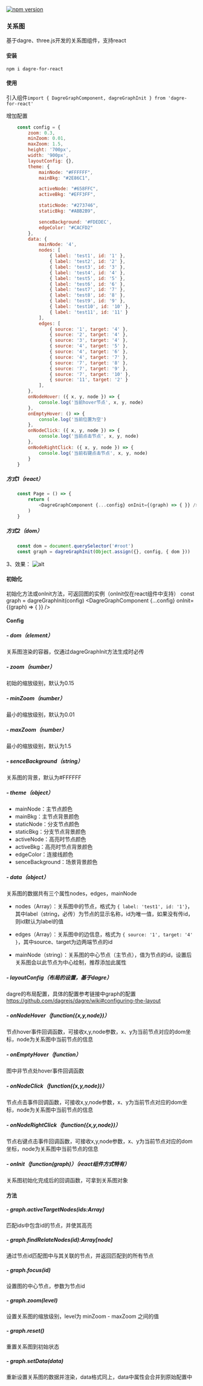 [![npm version](https://img.shields.io/npm/v/dagre-for-react.svg?style=flat)](https://www.npmjs.com/package/dagre-for-react)

### 关系图
基于dagre、three.js开发的关系图组件，支持react

#### 安装

`npm i dagre-for-react`


#### 使用

引入组件`import { DagreGraphComponent, dagreGraphInit } from 'dagre-for-react'`

增加配置
```javascript
	const config = {
		zoom: 0.3,
		minZoom: 0.01,
		maxZoom: 1.5,
		height: '700px',
		width: '900px',
		layoutConfig: {},
		theme: {
			mainNode: "#FFFFFF",
			mainBkg: "#2E86C1",

			activeNode: "#658FFC",
			activeBkg: "#EFF3FF",

			staticNode: "#273746",
			staticBkg: "#ABB2B9",

			senceBackground: '#FDEDEC',
			edgeColor: "#CACFD2"
		},
		data: {
			mainNode: '4',
			nodes: [
				{ label: 'test1', id: '1' },
				{ label: 'test2', id: '2' },
				{ label: 'test3', id: '3' },
				{ label: 'test4', id: '4' },
				{ label: 'test5', id: '5' },
				{ label: 'test6', id: '6' },
				{ label: 'test7', id: '7' },
				{ label: 'test8', id: '8' },
				{ label: 'test9', id: '9' },
				{ label: 'test10', id: '10' },
				{ label: 'test11', id: '11' }
			],
			edges: [
				{ source: '1', target: '4' },
				{ source: '2', target: '4' },
				{ source: '3', target: '4' },
				{ source: '4', target: '5' },
				{ source: '4', target: '6' },
				{ source: '4', target: '7' },
				{ source: '7', target: '8' },
				{ source: '7', target: '9' },
				{ source: '7', target: '10' },
				{ source: '11', target: '2' }
			],
		},
		onNodeHover: ({ x, y, node }) => {
			console.log('当前hover节点', x, y, node)
		},
		onEmptyHover: () => {
			console.log('当前位置为空')
		},
		onNodeClick: ({ x, y, node }) => {
			console.log('当前点击节点', x, y, node)
		},
		onNodeRightClick: ({ x, y, node }) => {
			console.log('当前右键点击节点', x, y, node)
		}
	}
```
##### 方式1（react）
```javascript
	const Page = () => {
		return (
			<DagreGraphComponent {...config} onInit={(graph) => { }} />
		)
	}
```

##### 方式2（dom）

```javascript
	const dom = document.querySelector('#root')
	const graph = dagreGraphInit(Object.assign({}, config, { dom }))
```
3、效果：
![alt](<https://raw.githubusercontent.com/okmengzhilin/UED-FE/master/img/demo.png>)

#### 初始化

初始化方法或onInit方法，可返回图的实例（onInit仅在react组件中支持）
const graph = dagreGraphInit(config)
<DagreGraphComponent {...config} onInit={(graph) => { }} />

#### Config

##### - dom（element）
关系图渲染的容器，仅通过dagreGraphInit方法生成时必传

##### - zoom（number）
初始的缩放级别，默认为0.15

##### - minZoom（number）
最小的缩放级别，默认为0.01

##### - maxZoom（number）
最小的缩放级别，默认为1.5

##### - senceBackground（string）
关系图的背景，默认为#FFFFFF

##### - theme（object）
- mainNode：主节点颜色
- mainBkg：主节点背景颜色
- staticNode：分支节点颜色
- staticBkg：分支节点背景颜色
- activeNode：高亮时节点颜色
- activeBkg：高亮时节点背景颜色
- edgeColor：连接线颜色
- senceBackground：场景背景颜色

##### - data（object）
关系图的数据共有三个属性nodes，edges，mainNode

- nodes（Array）：关系图中的节点，格式为 `{ label: 'test1', id: '1'}`，其中label（string，必传）为节点的显示名称，id为唯一值，如果没有传id，则id默认为label的值


- edges（Array）：关系图中的边信息，格式为 `{ source: '1', target: '4' }`，其中source、target为边两端节点的id


- mainNode（string）：关系图的中心节点（主节点），值为节点的id，设置后关系图会以此节点为中心绘制，推荐添加此属性


##### - layoutConfig（布局的设置，基于dagre）
dagre的布局配置，具体的配置参考链接中graph的配置<https://github.com/dagrejs/dagre/wiki#configuring-the-layout>


##### - onNodeHover（function({x,y,node})）
节点hover事件回调函数，可接收x,y,node参数，x、y为当前节点对应的dom坐标，node为关系图中当前节点的信息

##### - onEmptyHover（function）
图中非节点处hover事件回调函数

##### - onNodeClick（function({x,y,node})）
节点点击事件回调函数，可接收x,y,node参数，x、y为当前节点对应的dom坐标，node为关系图中当前节点的信息

##### - onNodeRightClick（function({x,y,node})）
节点右键点击事件回调函数，可接收x,y,node参数，x、y为当前节点对应的dom坐标，node为关系图中当前节点的信息

##### - onInit（function(graph)）（react组件方式特有）
关系图初始化完成后的回调函数，可拿到关系图对象


#### 方法

##### - graph.activeTargetNodes(ids:Array)
匹配ids中包含id的节点，并使其高亮

##### - graph.findRelateNodes(id):Array[node]
通过节点id匹配图中与其关联的节点，并返回匹配到的所有节点

##### - graph.focus(id)
设置图的中心节点，参数为节点id

##### - graph.zoom(level)
设置关系图的缩放级别，level为 minZoom - maxZoom 之间的值

##### - graph.reset()
重置关系图到初始状态

##### - graph.setData(data)
重新设置关系图的数据并渲染，data格式同上，data中属性会合并到原始配置中
